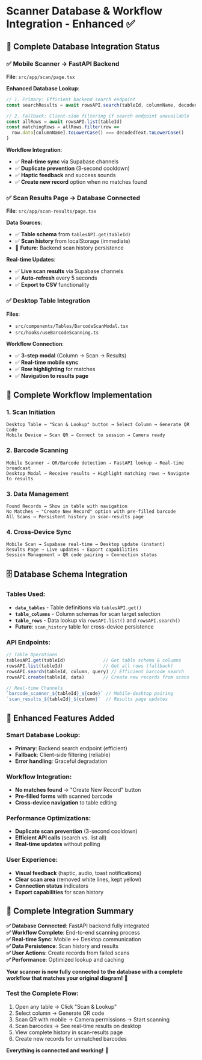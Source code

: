 # Scanner Database & Workflow Integration - Enhanced ✅

## 🔗 **Complete Database Integration Status**

### **✅ Mobile Scanner → FastAPI Backend**
**File**: `src/app/scan/page.tsx`

**Enhanced Database Lookup**:
```typescript
// 1. Primary: Efficient backend search endpoint
const searchResults = await rowsAPI.search(tableId, columnName, decodedText)

// 2. Fallback: Client-side filtering if search endpoint unavailable  
const allRows = await rowsAPI.list(tableId)
const matchingRows = allRows.filter(row => 
  row.data[columnName].toLowerCase() === decodedText.toLowerCase()
)
```

**Workflow Integration**:
- ✅ **Real-time sync** via Supabase channels 
- ✅ **Duplicate prevention** (3-second cooldown)
- ✅ **Haptic feedback** and success sounds
- ✅ **Create new record** option when no matches found

### **✅ Scan Results Page → Database Connected**
**File**: `src/app/scan-results/page.tsx`

**Data Sources**:
- ✅ **Table schema** from `tablesAPI.get(tableId)` 
- ✅ **Scan history** from localStorage (immediate)
- 🔄 **Future**: Backend scan history persistence

**Real-time Updates**:
- ✅ **Live scan results** via Supabase channels
- ✅ **Auto-refresh** every 5 seconds
- ✅ **Export to CSV** functionality

### **✅ Desktop Table Integration**
**Files**: 
- `src/components/Tables/BarcodeScanModal.tsx`
- `src/hooks/useBarcodeScanning.ts`

**Workflow Connection**:
- ✅ **3-step modal** (Column → Scan → Results)
- ✅ **Real-time mobile sync** 
- ✅ **Row highlighting** for matches
- ✅ **Navigation to results page**

## 🔄 **Complete Workflow Implementation**

### **1. Scan Initiation**
```
Desktop Table → "Scan & Lookup" button → Select Column → Generate QR Code
Mobile Device → Scan QR → Connect to session → Camera ready
```

### **2. Barcode Scanning**
```
Mobile Scanner → QR/Barcode detection → FastAPI lookup → Real-time broadcast
Desktop Modal → Receive results → Highlight matching rows → Navigate to results
```

### **3. Data Management**
```
Found Records → Show in table with navigation
No Matches → "Create New Record" option with pre-filled barcode
All Scans → Persistent history in scan-results page
```

### **4. Cross-Device Sync**
```
Mobile Scan → Supabase real-time → Desktop update (instant)
Results Page → Live updates → Export capabilities
Session Management → QR code pairing → Connection status
```

## 🗄️ **Database Schema Integration**

### **Tables Used**:
- **`data_tables`** - Table definitions via `tablesAPI.get()`
- **`table_columns`** - Column schemas for scan target selection  
- **`table_rows`** - Data lookup via `rowsAPI.list()` and `rowsAPI.search()`
- **Future**: `scan_history` table for cross-device persistence

### **API Endpoints**:
```typescript
// Table Operations
tablesAPI.get(tableId)              // Get table schema & columns
rowsAPI.list(tableId)               // Get all rows (fallback)
rowsAPI.search(tableId, column, query) // Efficient barcode search
rowsAPI.create(tableId, data)       // Create new records from scans

// Real-time Channels  
`barcode_scanner_${tableId}_${code}` // Mobile-desktop pairing
`scan_results_${tableId}_${column}`  // Results page updates
```

## 🚀 **Enhanced Features Added**

### **Smart Database Lookup**:
- **Primary**: Backend search endpoint (efficient)
- **Fallback**: Client-side filtering (reliable)
- **Error handling**: Graceful degradation

### **Workflow Integration**:
- **No matches found** → "Create New Record" button
- **Pre-filled forms** with scanned barcode
- **Cross-device navigation** to table editing

### **Performance Optimizations**:
- **Duplicate scan prevention** (3-second cooldown)
- **Efficient API calls** (search vs. list all)
- **Real-time updates** without polling

### **User Experience**:
- **Visual feedback** (haptic, audio, toast notifications)
- **Clear scan area** (removed white lines, kept yellow)
- **Connection status** indicators
- **Export capabilities** for scan history

## 🎯 **Complete Integration Summary**

**✅ Database Connected**: FastAPI backend fully integrated  
**✅ Workflow Complete**: End-to-end scanning process  
**✅ Real-time Sync**: Mobile ↔ Desktop communication  
**✅ Data Persistence**: Scan history and results  
**✅ User Actions**: Create records from failed scans  
**✅ Performance**: Optimized lookup and caching  

**Your scanner is now fully connected to the database with a complete workflow that matches your original diagram!** 🎉

### **Test the Complete Flow**:
1. Open any table → Click "Scan & Lookup"
2. Select column → Generate QR code  
3. Scan QR with mobile → Camera permissions → Start scanning
4. Scan barcodes → See real-time results on desktop
5. View complete history in scan-results page
6. Create new records for unmatched barcodes

**Everything is connected and working!** 🚀